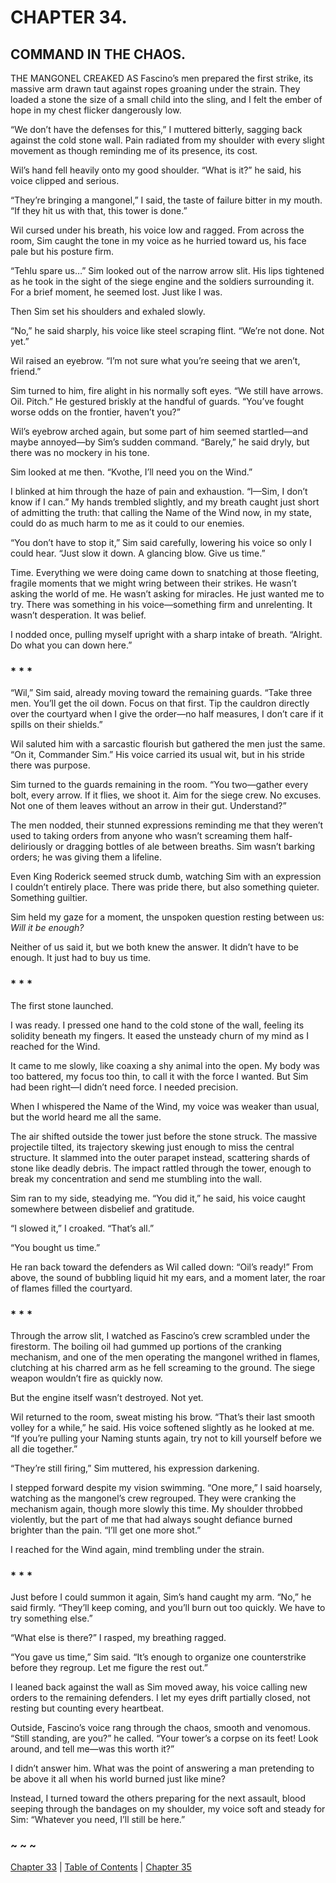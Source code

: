 # CHAPTER 34.

## COMMAND IN THE CHAOS.


THE MANGONEL CREAKED AS Fascino’s men prepared the first strike, its massive arm drawn taut against ropes groaning under the strain. They loaded a stone the size of a small child into the sling, and I felt the ember of hope in my chest flicker dangerously low.

“We don’t have the defenses for this,” I muttered bitterly, sagging back against the cold stone wall. Pain radiated from my shoulder with every slight movement as though reminding me of its presence, its cost.

Wil’s hand fell heavily onto my good shoulder. “What is it?” he said, his voice clipped and serious.

“They’re bringing a mangonel,” I said, the taste of failure bitter in my mouth. “If they hit us with that, this tower is done.”

Wil cursed under his breath, his voice low and ragged. From across the room, Sim caught the tone in my voice as he hurried toward us, his face pale but his posture firm. 

“Tehlu spare us…” Sim looked out of the narrow arrow slit. His lips tightened as he took in the sight of the siege engine and the soldiers surrounding it. For a brief moment, he seemed lost. Just like I was.

Then Sim set his shoulders and exhaled slowly.

“No,” he said sharply, his voice like steel scraping flint. “We’re not done. Not yet.”

Wil raised an eyebrow. “I’m not sure what you’re seeing that we aren’t, friend.”

Sim turned to him, fire alight in his normally soft eyes. “We still have arrows. Oil. Pitch.” He gestured briskly at the handful of guards. “You’ve fought worse odds on the frontier, haven’t you?”

Wil’s eyebrow arched again, but some part of him seemed startled—and maybe annoyed—by Sim’s sudden command. “Barely,” he said dryly, but there was no mockery in his tone.

Sim looked at me then. “Kvothe, I’ll need you on the Wind.”

I blinked at him through the haze of pain and exhaustion. “I—Sim, I don’t know if I can.” My hands trembled slightly, and my breath caught just short of admitting the truth: that calling the Name of the Wind now, in my state, could do as much harm to me as it could to our enemies.

“You don’t have to stop it,” Sim said carefully, lowering his voice so only I could hear. “Just slow it down. A glancing blow. Give us time.”

Time. Everything we were doing came down to snatching at those fleeting, fragile moments that we might wring between their strikes. He wasn’t asking the world of me. He wasn’t asking for miracles. He just wanted me to try. There was something in his voice—something firm and unrelenting. It wasn’t desperation. It was belief.

I nodded once, pulling myself upright with a sharp intake of breath. “Alright. Do what you can down here.”

### * * *

“Wil,” Sim said, already moving toward the remaining guards. “Take three men. You’ll get the oil down. Focus on that first. Tip the cauldron directly over the courtyard when I give the order—no half measures, I don’t care if it spills on their shields.”

Wil saluted him with a sarcastic flourish but gathered the men just the same. “On it, Commander Sim.” His voice carried its usual wit, but in his stride there was purpose.

Sim turned to the guards remaining in the room. “You two—gather every bolt, every arrow. If it flies, we shoot it. Aim for the siege crew. No excuses. Not one of them leaves without an arrow in their gut. Understand?”

The men nodded, their stunned expressions reminding me that they weren’t used to taking orders from anyone who wasn’t screaming them half-deliriously or dragging bottles of ale between breaths. Sim wasn’t barking orders; he was giving them a lifeline.

Even King Roderick seemed struck dumb, watching Sim with an expression I couldn’t entirely place. There was pride there, but also something quieter. Something guiltier.

Sim held my gaze for a moment, the unspoken question resting between us: *Will it be enough?*

Neither of us said it, but we both knew the answer. It didn’t have to be enough. It just had to buy us time.

### * * *

The first stone launched.

I was ready. I pressed one hand to the cold stone of the wall, feeling its solidity beneath my fingers. It eased the unsteady churn of my mind as I reached for the Wind. 

It came to me slowly, like coaxing a shy animal into the open. My body was too battered, my focus too thin, to call it with the force I wanted. But Sim had been right—I didn’t need force. I needed precision. 

When I whispered the Name of the Wind, my voice was weaker than usual, but the world heard me all the same.

The air shifted outside the tower just before the stone struck. The massive projectile tilted, its trajectory skewing just enough to miss the central structure. It slammed into the outer parapet instead, scattering shards of stone like deadly debris. The impact rattled through the tower, enough to break my concentration and send me stumbling into the wall.

Sim ran to my side, steadying me. “You did it,” he said, his voice caught somewhere between disbelief and gratitude.

“I slowed it,” I croaked. “That’s all.”

“You bought us time.”

He ran back toward the defenders as Wil called down: “Oil’s ready!” From above, the sound of bubbling liquid hit my ears, and a moment later, the roar of flames filled the courtyard.

### * * *

Through the arrow slit, I watched as Fascino’s crew scrambled under the firestorm. The boiling oil had gummed up portions of the cranking mechanism, and one of the men operating the mangonel writhed in flames, clutching at his charred arm as he fell screaming to the ground. The siege weapon wouldn’t fire as quickly now.

But the engine itself wasn’t destroyed. Not yet.

Wil returned to the room, sweat misting his brow. “That’s their last smooth volley for a while,” he said. His voice softened slightly as he looked at me. “If you’re pulling your Naming stunts again, try not to kill yourself before we all die together.”

“They’re still firing,” Sim muttered, his expression darkening.

I stepped forward despite my vision swimming. “One more,” I said hoarsely, watching as the mangonel’s crew regrouped. They were cranking the mechanism again, though more slowly this time. My shoulder throbbed violently, but the part of me that had always sought defiance burned brighter than the pain. “I’ll get one more shot.”

I reached for the Wind again, mind trembling under the strain.

### * * *

Just before I could summon it again, Sim’s hand caught my arm. “No,” he said firmly. “They’ll keep coming, and you’ll burn out too quickly. We have to try something else.”

“What else is there?” I rasped, my breathing ragged.

“You gave us time,” Sim said. “It’s enough to organize one counterstrike before they regroup. Let me figure the rest out.”

I leaned back against the wall as Sim moved away, his voice calling new orders to the remaining defenders. I let my eyes drift partially closed, not resting but counting every heartbeat.

Outside, Fascino’s voice rang through the chaos, smooth and venomous. “Still standing, are you?” he called. “Your tower’s a corpse on its feet! Look around, and tell me—was this worth it?”

I didn’t answer him. What was the point of answering a man pretending to be above it all when his world burned just like mine?

Instead, I turned toward the others preparing for the next assault, blood seeping through the bandages on my shoulder, my voice soft and steady for Sim: “Whatever you need, I’ll still be here.”  

### ~ ~ ~

[Chapter 33](CHAPTER_33.md) | [Table of Contents](Table_of_Contents.md) | [Chapter 35](CHAPTER_35.md)
